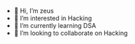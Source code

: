 - 👋 Hi, I’m zeus
- 👀 I’m interested in Hacking
- 🌱 I’m currently learning DSA
- 💞️ I’m looking to collaborate on Hacking

<!---
013zeus/013zeus is a ✨ special ✨ repository because its `README.md` (this file) appears on your GitHub profile.
You can click the Preview link to take a look at your changes.
--->
